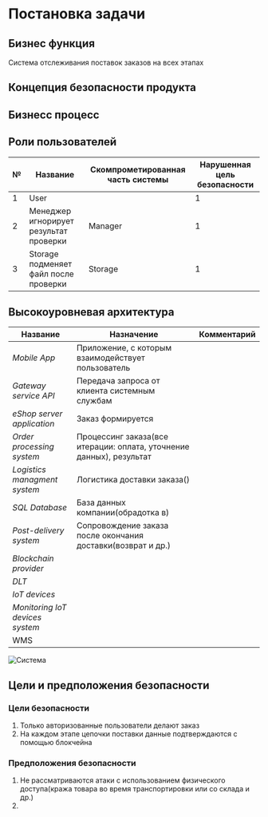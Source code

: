 # Постановка задачи
## Бизнес функция
Система отслеживания поставок заказов на всех этапах
## Концепция безопасности продукта
## Бизнесс процесс
## Роли пользователей
|№  | Название | Скомпрометированная часть системы | Нарушенная цель безопасности |
|----|----|----|----|
|1 | User |  | 1 |
|2 | Менеджер игнорирует результат проверки | Manager | 1 |
|3 |  Storage подменяет файл после проверки  | Storage | 1 |
## Высокоуровневая архитектура
| Название | Назначение | Комментарий |
|----|----|----|
|*Mobile App* | Приложение, с которым взаимодействует пользователь |  |
|*Gateway service API* | Передача запроса от клиента системным службам |  |
|*eShop server application* | Заказ формируется |  |
|*Order processing system*  | Процессинг заказа(все итерации: оплата, уточнение данных), результат | |
|*Logistics managment system* | Логистика доставки заказа() | 
|*SQL Database* | База данных компании(обрадотка в) |
|*Post-delivery system* | Сопровождение заказа после окончания доставки(возврат и др.) | 
|*Blockchain provider*| |
|*DLT* |  |  |  
|*IoT devices* |  |  |
|*Monitoring IoT devices system* |  |  |
|WMS|||

![Система](https://github.com/Diana-Vinnitskaya/my_ciberimmune_system/assets/132234308/252135b0-0462-40d8-bd60-e180f961cf45)


## Цели и предположения безопасности
### Цели безопасности
1. Только авторизованные пользователи делают заказ
2. На каждом этапе цепочки поставки данные подтверждаются с помощью блокчейна
### Предположения безопасности
1. Не рассматриваются атаки с использованием физического доступа(кража товара во время транспортировки или со склада и др.)
2. 
